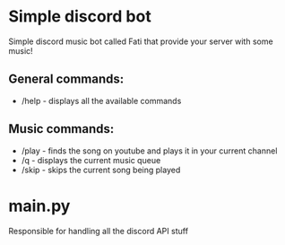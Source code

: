 # Simple discord bot
Simple discord music bot called Fati that provide your server with some music!

## General commands:
- /help - displays all the available commands

## Music commands:
- /play <keywords> - finds the song on youtube and plays it in your current channel
- /q - displays the current music queue
- /skip - skips the current song being played

# main.py
Responsible for handling all the discord API stuff